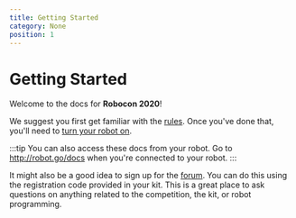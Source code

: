 ```yaml
---
title: Getting Started
category: None
position: 1
---
```

# Getting Started

Welcome to the docs for **Robocon 2020**!

We suggest you first get familiar with the [rules](/docs/rules.md). Once you've done that, you'll need to [turn your robot on](/docs/turning-everything-on.html).

<!--PI_REMOVE-->

:::tip
You can also access these docs from your robot. Go to <http://robot.go/docs> when you're connected to your robot.
:::

It might also be a good idea to sign up for the [forum](/forum/). You can do this using the registration code provided in your kit. This is a great place to ask questions on anything related to the competition, the kit, or robot programming.

<!--END_PI_REMOVE-->

